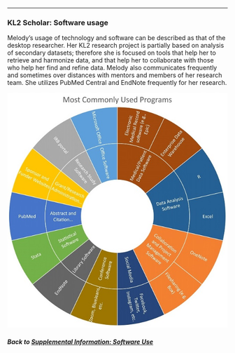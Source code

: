 ---
### KL2 Scholar: Software usage

Melody’s usage of technology and software can be described as that of the desktop researcher. Her KL2 research project is partially based on analysis of secondary datasets; therefore she is focused on tools that help her to retrieve and harmonize data, and that help her to collaborate with those who help her find and refine data. Melody also communicates frequently and sometimes over distances with mentors and members of her research team. She utilizes PubMed Central and EndNote frequently for her research.

![](../images/KScholar_SC.jpg)

##### Back to [Supplemental Information: Software Use](https://data2health.github.io/CTS-Personas/pages/software_use.html)
